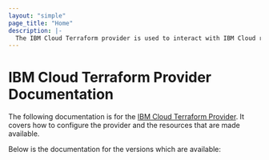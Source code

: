 ```yaml
---
layout: "simple"
page_title: "Home"
description: |-
  The IBM Cloud Terraform provider is used to interact with IBM Cloud resources.
---
```


# IBM Cloud Terraform Provider Documentation

The following documentation is for the [IBM Cloud Terraform Provider](https://github.com/IBM-Bluemix/terraform/tree/provider/ibm-cloud). It covers how to configure the provider and the resources that are made available.

Below is the documentation for the versions which are available:

<!-- REPLACEMENT -->
